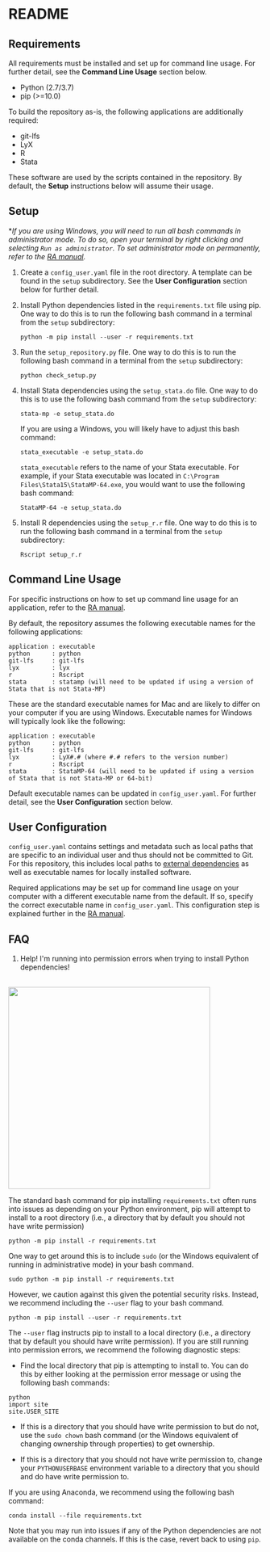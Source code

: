 # README

## Requirements
All requirements must be installed and set up for command line usage. For further detail, see the **Command Line Usage** section below.

* Python (2.7/3.7)
* pip (>=10.0)

To build the repository as-is, the following applications are additionally required:

* git-lfs
* LyX
* R
* Stata

These software are used by the scripts contained in the repository. By default, the **Setup** instructions below will assume their usage.

## Setup
**If you are using Windows, you will need to run all bash commands in administrator mode. To do so, open your terminal by right clicking and selecting `Run as administrator`. To set administrator mode on permanently, refer to the [RA manual](https://github.com/gentzkow/template/wiki/Repository-Usage#Administrator-Mode).*

1. Create a `config_user.yaml` file in the root directory. A template can be found in the `setup` subdirectory. See the **User Configuration** section below for further detail.

2. Install Python dependencies listed in the `requirements.txt` file using pip. One way to do this is to run the following bash command in a terminal from the `setup` subdirectory:
   ```
   python -m pip install --user -r requirements.txt
   ```

3. Run the `setup_repository.py` file. One way to do this is to run the following bash command in a terminal from the `setup` subdirectory:
   ```
   python check_setup.py
   ```

4. Install Stata dependencies using the `setup_stata.do` file. One way to do this is to use the following bash command from the `setup` subdirectory:
   ```
   stata-mp -e setup_stata.do
   ```

   If you are using a Windows, you will likely have to adjust this bash command:
   ```
   stata_executable -e setup_stata.do
   ```

   `stata_executable` refers to the name of your Stata executable. For example, if your Stata executable was located in `C:\Program Files\Stata15\StataMP-64.exe`, you would want to use the following bash command:

   ```
   StataMP-64 -e setup_stata.do
   ```

5. Install R dependencies using the `setup_r.r` file. One way to do this is to run the following bash command in a terminal from the `setup` subdirectory:
   ```
   Rscript setup_r.r
   ```

## Command Line Usage

For specific instructions on how to set up command line usage for an application, refer to the [RA manual](https://github.com/gentzkow/template/wiki/Command-Line-Usage).

By default, the repository assumes the following executable names for the following applications:

```
application : executable
python      : python
git-lfs     : git-lfs
lyx         : lyx
r           : Rscript
stata       : statamp (will need to be updated if using a version of Stata that is not Stata-MP)
```

These are the standard executable names for Mac and are likely to differ on your computer if you are using Windows. Executable names for Windows will typically look like the following:

```
application : executable
python      : python
git-lfs     : git-lfs
lyx         : LyX#.# (where #.# refers to the version number)
r           : Rscript
stata       : StataMP-64 (will need to be updated if using a version of Stata that is not Stata-MP or 64-bit)
```

Default executable names can be updated in `config_user.yaml`. For further detail, see the **User Configuration** section below.

## User Configuration
`config_user.yaml` contains settings and metadata such as local paths that are specific to an individual user and thus should not be committed to Git. For this repository, this includes local paths to [external dependencies](https://github.com/gentzkow/template/wiki/External-Dependencies) as well as executable names for locally installed software.

Required applications may be set up for command line usage on your computer with a different executable name from the default. If so, specify the correct executable name in `config_user.yaml`. This configuration step is explained further in the [RA manual](https://github.com/gentzkow/template/wiki/Repository-Structure#Configuration-Files).

## FAQ
1. Help! I'm running into permission errors when trying to install Python dependencies!

<br>

<img src="https://imgs.xkcd.com/comics/python_environment_2x.png" width="400" height="400">

<br>

The standard bash command for pip installing `requirements.txt` often runs into issues as depending on your Python environment, pip will attempt to install to a root directory (i.e., a directory that by default you should not have write permission)
```
python -m pip install -r requirements.txt
```

One way to get around this is to include `sudo` (or the Windows equivalent of running in administrative mode) in your bash command.
```
sudo python -m pip install -r requirements.txt
```

However, we caution against this given the potential security risks. Instead, we recommend including the `--user` flag to your bash command.
```
python -m pip install --user -r requirements.txt
```

The `--user` flag instructs pip to install to a local directory (i.e., a directory that by default you should have write permission). If you are still running into permission errors, we recommend the following diagnostic steps:

   * Find the local directory that pip is attempting to install to. You can do this by either looking at the permission error message or using the following bash commands:
   ```
   python
   import site
   site.USER_SITE
   ```
   
   * If this is a directory that you should have write permission to but do not, use the `sudo chown` bash command (or the Windows equivalent of changing ownership through properties) to get ownership.

   * If this is a directory that you should not have write permission to, change your `PYTHONUSERBASE` environment variable to a directory that you should and do have write permission to.

If you are using Anaconda, we recommend using the following bash command:
```
conda install --file requirements.txt
```
Note that you may run into issues if any of the Python dependencies are not available on the conda channels. If this is the case, revert back to using `pip`.
